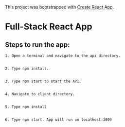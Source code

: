 This project was bootstrapped with [Create React App](https://github.com/facebook/create-react-app).

# Full-Stack React App


## Steps to run the app:

	1. Open a terminal and navigate to the api directory. 


	2. Type npm install.


	3. Type npm start to start the API.


	4. Navigate to client directory.


	5. Type npm install


	6. Type npm start. App will run on localhost:3000


